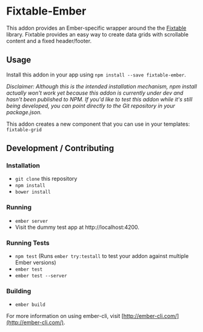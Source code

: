 # Fixtable-Ember

This addon provides an Ember-specific wrapper around the the [Fixtable](https://github.com/MyPureCloud/fixtable-core) library. Fixtable provides an easy way to create data grids with scrollable content and a fixed header/footer.

## Usage
Install this addon in your app using `npm install --save fixtable-ember`.

*Disclaimer: Although this is the intended installation mechanism, npm install actually won't work yet because this addon is currently under dev and hasn't been published to NPM. If you'd like to test this addon while it's still being developed, you can point directly to the Git repository in your package.json.*

This addon creates a new component that you can use in your templates: `fixtable-grid`

## Development / Contributing
### Installation

* `git clone` this repository
* `npm install`
* `bower install`

### Running

* `ember server`
* Visit the dummy test app at http://localhost:4200.

### Running Tests

* `npm test` (Runs `ember try:testall` to test your addon against multiple Ember versions)
* `ember test`
* `ember test --server`

### Building

* `ember build`

For more information on using ember-cli, visit [http://ember-cli.com/](http://ember-cli.com/).
